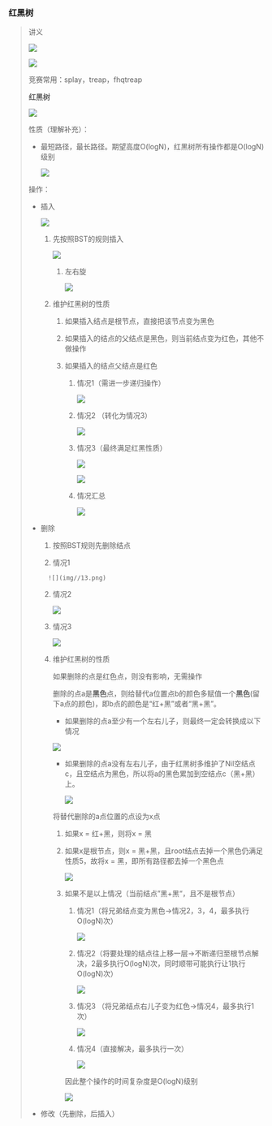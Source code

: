 ### 红黑树



> 讲义
>
> ![](img//1.png)
>
> ![](img//2.png)
>
> 
>
> 竞赛常用：splay，treap，fhqtreap
>
> 
>
> **红黑树**
>
> ![](img//3.png)
>
> 性质（理解补充）：
>
> * 最短路径，最长路径。期望高度O(logN)，红黑树所有操作都是O(logN)级别
>
>   ![](img//4.png)
>
> 操作：
>
> * 插入
>
>   ![](img//5.png)
>
>   1. 先按照BST的规则插入
>
>      ![](img//6.png)
>
>      1. 左右旋
>
>         ![](img//7.png)
>
>   2. 维护红黑树的性质
>
>      1. 如果插入结点是根节点，直接把该节点变为黑色
>
>      2. 如果插入的结点的父结点是黑色，则当前结点变为红色，其他不做操作
>
>      3. 如果插入的结点父结点是红色
>
>         1. 情况1（需进一步递归操作）
>
>            ![](img//8.png)
>         
>         2. 情况2 （转化为情况3）
>         
>            ![](img//9.png)
>         
>         3. 情况3（最终满足红黑性质）
>         
>            ![](img//10.png)
>         
>            ![](img//11.png)
>         
>         4. 情况汇总
>         
>            ![](img//12.png)
>         
>            
>
> * 删除
>
>   1.  按照BST规则先删除结点
>
>      1.   情况1
>
>         ![](img//13.png)
>
>      2. 情况2
>
>         ![](img//14.png)
>
>      3. 情况3
>
>         ![](img//15.png)
>
>   2. 维护红黑树的性质
>
>      如果删除的点是红色点，则没有影响，无需操作
>
>      删除的点a是**黑色**点，则给替代a位置点b的颜色多赋值一个**黑色**(留下a点的颜色)，即b点的颜色是“红+黑”或者“黑+黑”。
>
>      * 如果删除的点a至少有一个左右儿子，则最终一定会转换成以下情况
>
>      ![](img//16.png)
>
>      * 如果删除的点a没有左右儿子，由于红黑树多维护了Nil空结点c，且空结点为黑色，所以将a的黑色累加到空结点c（黑+黑）上。
>
>        ![](img//17.png)
>
>      将替代删除的a点位置的点设为x点
>
>      1. 如果x = 红+黑，则将x = 黑
>
>      2. 如果x是根节点，则x = 黑+黑，且root结点去掉一个黑色仍满足性质5，故将x = 黑，即所有路径都去掉一个黑色点
>
>         ![](img//18.png)
>
>      3. 如果不是以上情况（当前结点”黑+黑“，且不是根节点）
>
>         1. 情况1（将兄弟结点变为黑色->情况2，3，4，最多执行O(logN)次）
>
>            ![](img//19.png)
>
>         2. 情况2（将要处理的结点往上移一层->不断递归至根节点解决，2最多执行O(logN)次，同时顺带可能执行让1执行O(logN)次）
>
>            ![](img//20.png)
>
>         3. 情况3 （将兄弟结点右儿子变为红色->情况4，最多执行1次）
>
>            ![](img//21.png)
>
>         4. 情况4（直接解决，最多执行一次）
>
>            ![](img//22.png)
>
>         因此整个操作的时间复杂度是O(logN)级别
>
>         ![](img//23.png)
>
>         
>
> * 修改（先删除，后插入）
>
>   












